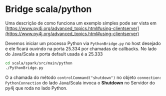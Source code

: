 # Bridge scala/python

Uma descrição de como funciona um exemplo simples pode ser vista em 
[https://www.py4j.org/advanced_topics.html#using-clientserver](https://www.py4j.org/advanced_topics.html#using-clientserver)

Devemos iniciar um processo Python via `PythonBridge.py` no host desejado e ele ficará ouvindo na porta 25.334 por
chamadas de callbacks. No lado do Java/Scala a porta default usada é a 25.333 


```bash
cd scala/spark/src/main/python
./PythonBridge.py
```

O a chamada do método `controlCommand("shutdown")` no objeto `connection: PythonConnection`  do lado Java/Scala
invoca o **Shutdown** no Servidor do py4j que roda no lado Python.

